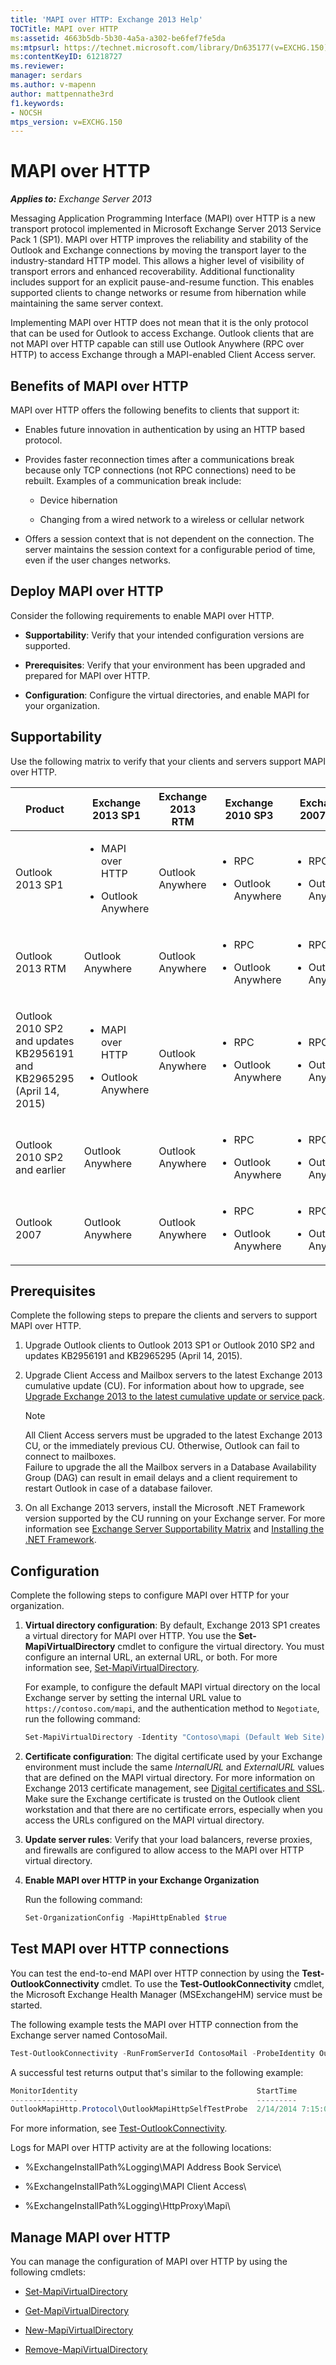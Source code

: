 ```yaml
---
title: 'MAPI over HTTP: Exchange 2013 Help'
TOCTitle: MAPI over HTTP
ms:assetid: 4663b5db-5b30-4a5a-a302-be6fef7fe5da
ms:mtpsurl: https://technet.microsoft.com/library/Dn635177(v=EXCHG.150)
ms:contentKeyID: 61218727
ms.reviewer: 
manager: serdars
ms.author: v-mapenn
author: mattpennathe3rd
f1.keywords:
- NOCSH
mtps_version: v=EXCHG.150
---
```


# MAPI over HTTP

_**Applies to:** Exchange Server 2013_

Messaging Application Programming Interface (MAPI) over HTTP is a new transport protocol implemented in Microsoft Exchange Server 2013 Service Pack 1 (SP1). MAPI over HTTP improves the reliability and stability of the Outlook and Exchange connections by moving the transport layer to the industry-standard HTTP model. This allows a higher level of visibility of transport errors and enhanced recoverability. Additional functionality includes support for an explicit pause-and-resume function. This enables supported clients to change networks or resume from hibernation while maintaining the same server context.

Implementing MAPI over HTTP does not mean that it is the only protocol that can be used for Outlook to access Exchange. Outlook clients that are not MAPI over HTTP capable can still use Outlook Anywhere (RPC over HTTP) to access Exchange through a MAPI-enabled Client Access server.

## Benefits of MAPI over HTTP

MAPI over HTTP offers the following benefits to clients that support it:

- Enables future innovation in authentication by using an HTTP based protocol.

- Provides faster reconnection times after a communications break because only TCP connections (not RPC connections) need to be rebuilt. Examples of a communication break include:

  - Device hibernation

  - Changing from a wired network to a wireless or cellular network

- Offers a session context that is not dependent on the connection. The server maintains the session context for a configurable period of time, even if the user changes networks.

## Deploy MAPI over HTTP

Consider the following requirements to enable MAPI over HTTP.

- **Supportability**: Verify that your intended configuration versions are supported.

- **Prerequisites**: Verify that your environment has been upgraded and prepared for MAPI over HTTP.

- **Configuration**: Configure the virtual directories, and enable MAPI for your organization.

## Supportability

Use the following matrix to verify that your clients and servers support MAPI over HTTP.

<table>
<colgroup>
<col style="width: 20%" />
<col style="width: 20%" />
<col style="width: 20%" />
<col style="width: 20%" />
<col style="width: 20%" />
</colgroup>
<thead>
<tr class="header">
<th>Product</th>
<th>Exchange 2013 SP1</th>
<th>Exchange 2013 RTM</th>
<th>Exchange 2010 SP3</th>
<th>Exchange 2007 SP3</th>
</tr>
</thead>
<tbody>
<tr class="odd">
<td><p>Outlook 2013 SP1</p></td>
<td><ul>
<li><p>MAPI over HTTP</p></li>
<li><p>Outlook Anywhere</p></li>
</ul></td>
<td><p>Outlook Anywhere</p></td>
<td><ul>
<li><p>RPC</p></li>
<li><p>Outlook Anywhere</p></li>
</ul></td>
<td><ul>
<li><p>RPC</p></li>
<li><p>Outlook Anywhere</p></li>
</ul></td>
</tr>
<tr class="even">
<td><p>Outlook 2013 RTM</p></td>
<td><p>Outlook Anywhere</p></td>
<td><p>Outlook Anywhere</p></td>
<td><ul>
<li><p>RPC</p></li>
<li><p>Outlook Anywhere</p></li>
</ul></td>
<td><ul>
<li><p>RPC</p></li>
<li><p>Outlook Anywhere</p></li>
</ul></td>
</tr>
<tr class="odd">
<td><p>Outlook 2010 SP2 and updates KB2956191 and KB2965295 (April 14, 2015)</p></td>
<td><ul>
<li><p>MAPI over HTTP<span></span></p></li>
<li><p>Outlook Anywhere</p></li>
</ul></td>
<td><p>Outlook Anywhere</p></td>
<td><ul>
<li><p>RPC</p></li>
<li><p>Outlook Anywhere</p></li>
</ul></td>
<td><ul>
<li><p>RPC</p></li>
<li><p>Outlook Anywhere</p></li>
</ul></td>
</tr>
<tr class="even">
<td><p>Outlook 2010 SP2 and earlier</p></td>
<td><p>Outlook Anywhere</p></td>
<td><p>Outlook Anywhere</p></td>
<td><ul>
<li><p>RPC</p></li>
<li><p>Outlook Anywhere</p></li>
</ul></td>
<td><ul>
<li><p>RPC</p></li>
<li><p>Outlook Anywhere</p></li>
</ul></td>
</tr>
<tr class="odd">
<td><p>Outlook 2007</p></td>
<td><p>Outlook Anywhere</p></td>
<td><p>Outlook Anywhere</p></td>
<td><ul>
<li><p>RPC</p></li>
<li><p>Outlook Anywhere</p></li>
</ul></td>
<td><ul>
<li><p>RPC</p></li>
<li><p>Outlook Anywhere</p></li>
</ul></td>
</tr>
</tbody>
</table>

## Prerequisites

Complete the following steps to prepare the clients and servers to support MAPI over HTTP.

1. Upgrade Outlook clients to Outlook 2013 SP1 or Outlook 2010 SP2 and updates KB2956191 and KB2965295 (April 14, 2015).

2. Upgrade Client Access and Mailbox servers to the latest Exchange 2013 cumulative update (CU). For information about how to upgrade, see [Upgrade Exchange 2013 to the latest cumulative update or service pack](upgrade-exchange-2013-to-the-latest-cumulative-update-or-service-pack-exchange-2013-help.md).

   > [!NOTE]
   > All Client Access servers must be upgraded to the latest Exchange 2013 CU, or the immediately previous CU. Otherwise, Outlook can fail to connect to mailboxes.<BR>Failure to upgrade the all the Mailbox servers in a Database Availability Group (DAG) can result in email delays and a client requirement to restart Outlook in case of a database failover.

3. On all Exchange 2013 servers, install the Microsoft .NET Framework version supported by the CU running on your Exchange server. For more information see [Exchange Server Supportability Matrix](exchange-server-supportability-matrix-exchange-2013-help.md) and [Installing the .NET Framework](https://go.microsoft.com/fwlink/p/?linkid=518380).

## Configuration

Complete the following steps to configure MAPI over HTTP for your organization.

1. **Virtual directory configuration**: By default, Exchange 2013 SP1 creates a virtual directory for MAPI over HTTP. You use the **Set-MapiVirtualDirectory** cmdlet to configure the virtual directory. You must configure an internal URL, an external URL, or both. For more information see, [Set-MapiVirtualDirectory](https://technet.microsoft.com/library/dn595082\(v=exchg.150\)).

   For example, to configure the default MAPI virtual directory on the local Exchange server by setting the internal URL value to `https://contoso.com/mapi`, and the authentication method to `Negotiate`, run the following command:

   ```powershell
   Set-MapiVirtualDirectory -Identity "Contoso\mapi (Default Web Site)" -InternalUrl https://Contoso.com/mapi -IISAuthenticationMethods Negotiate
   ```

2. **Certificate configuration**: The digital certificate used by your Exchange environment must include the same *InternalURL* and *ExternalURL* values that are defined on the MAPI virtual directory. For more information on Exchange 2013 certificate management, see [Digital certificates and SSL](digital-certificates-and-ssl-exchange-2013-help.md). Make sure the Exchange certificate is trusted on the Outlook client workstation and that there are no certificate errors, especially when you access the URLs configured on the MAPI virtual directory.

3. **Update server rules**: Verify that your load balancers, reverse proxies, and firewalls are configured to allow access to the MAPI over HTTP virtual directory.

4. **Enable MAPI over HTTP in your Exchange Organization**

   Run the following command:

   ```powershell
   Set-OrganizationConfig -MapiHttpEnabled $true
   ```

## Test MAPI over HTTP connections

You can test the end-to-end MAPI over HTTP connection by using the **Test-OutlookConnectivity** cmdlet. To use the **Test-OutlookConnectivity** cmdlet, the Microsoft Exchange Health Manager (MSExchangeHM) service must be started.

The following example tests the MAPI over HTTP connection from the Exchange server named ContosoMail.

```powershell
Test-OutlookConnectivity -RunFromServerId ContosoMail -ProbeIdentity OutlookMapiHttpSelfTestProbe
```

A successful test returns output that's similar to the following example:

```powershell
MonitorIdentity                                        StartTime              EndTime                Result      Error     Exception
---------------                                        ---------              -------                ------      -----     ---------
OutlookMapiHttp.Protocol\OutlookMapiHttpSelfTestProbe  2/14/2014 7:15:00 AM   2/14/2014 7:15:10 AM   Succeeded
```

For more information, see [Test-OutlookConnectivity](https://technet.microsoft.com/library/dd638082\(v=exchg.150\)).

Logs for MAPI over HTTP activity are at the following locations:

- %ExchangeInstallPath%Logging\\MAPI Address Book Service\\

- %ExchangeInstallPath%Logging\\MAPI Client Access\\

- %ExchangeInstallPath%Logging\\HttpProxy\\Mapi\\

## Manage MAPI over HTTP

You can manage the configuration of MAPI over HTTP by using the following cmdlets:

- [Set-MapiVirtualDirectory](https://technet.microsoft.com/library/dn595082\(v=exchg.150\))

- [Get-MapiVirtualDirectory](https://technet.microsoft.com/library/dn595080\(v=exchg.150\))

- [New-MapiVirtualDirectory](https://technet.microsoft.com/library/dn595081\(v=exchg.150\))

- [Remove-MapiVirtualDirectory](https://technet.microsoft.com/library/dn595083\(v=exchg.150\))
